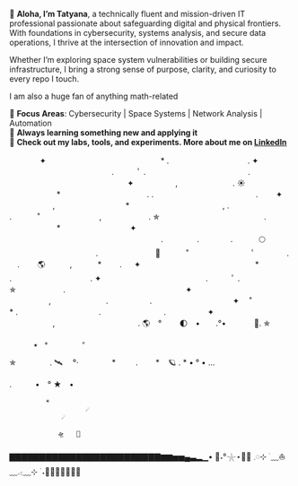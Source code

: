 🌸 **Aloha, I’m Tatyana**, a technically fluent and mission-driven IT professional passionate about safeguarding digital and physical frontiers. With foundations in cybersecurity, systems analysis, and secure data operations, I thrive at the intersection of innovation and impact.

Whether I’m exploring space system vulnerabilities or building secure infrastructure, I bring a strong sense of purpose, clarity, and curiosity to every repo I touch.  

I am also a huge fan of anything math-related  

🔭 **Focus Areas**: Cybersecurity | Space Systems | Network Analysis | Automation  
🌱 **Always learning something new and applying it**  
📂 **Check out my labs, tools, and experiments. More about me on [LinkedIn](https://www.linkedin.com/in/spacecyberguard)**

  　　　   ✦    　　　　　　　　　　　　　　     *    .　　　　　　　　　　.             ✦                                                                             　　　　　　　　　　　　　.　　　ﾟ .　　　　　　　　　　　　　. 　　　　　　　　　　　　　　　✦ 　　　　　,　　　　　　　.
                 ☀️
　　　　　　*　　　　　　　　　　　.
.　　　　　　　　　　　　　. 　　✦ 　   　　　,　　　　　　　　　*
　　　　　 　　　　 　　,
            .　　　　　 　　 　　　 .　
　　˚　　　 　   　　,　　　　　　.   ✯
　　　　　　　　　　　　　.
　　　　　　* 　　   　　　　　 ✦ 　
　　　　　　　　　　　　　　　　　　.
　　　　.　　　　.　　　 🌕
　　　　　　　　　　　.
　　　　　　　🚀
　　　˚　　　　　　　　ﾟ　　　　.
　. 　　🌎 ‍ ‍ ‍ ‍ ‍ ‍ ‍ ‍ ‍ ‍ ,
　　　*　　 .
   　   ✦    　　　　　　　　　　　　　　     *    .　　　　　　　　　　.             ✦                                                                             　　　　　　　　　　　　　.　　　ﾟ .　　　　　　　✯　　　　　　. 　　　　　　　　　　　　　　　✦ 　　　　　,　　　　　　　.
　　　　　.　　　　　　　　　　 ✦
　˚　　　　　　　　*
.  　　　　　　　　　　.　　　　　　　　.
　　　　　✦ 　   　　　,　　    　　　　　　　　.
🌎　°　　
                       🌓　•　　.°•　　
 　
🚀.                       ✯

          ★　*　　　　　°
✯
　　　　.         🛰 　°·　　
       *         . 
     
 *    🪐 .  *         • ° • ...   

.　　　•　° ★　• 
                                
             ☀️       
           ️            ☄️
                 ☄️ 
       ️      ️                   
                🛸   🤺
▇▇▇▇▇▇▇▇▇▇▇▇▇▇▇▇▇▇▇▇▇▇▇▇▇▆▆▅▅▄▃▂▁• 🌊˖°𓇼⋆🐋🐚 𓈒𓏸⊹ ࣪ ﹏⛵﹏𓂁﹏⊹ ࣪ ˖🌊🌊🌊🌊🌊🌊🌊
